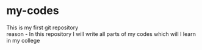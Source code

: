 # my-codes
This is my first git repository <br>
reason - In this repository I will write all parts of my codes which will I learn in my college

